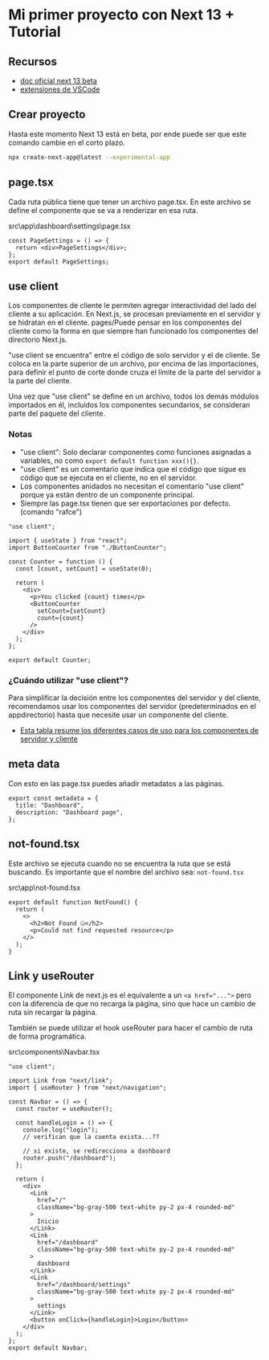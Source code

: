 # Mi primer proyecto con Next 13 + Tutorial

## Recursos

- [doc oficial next 13 beta](https://beta.nextjs.org/docs/getting-started)
- [extensiones de VSCode](https://bluuweb.dev/00-started/vscode.html)

## Crear proyecto

Hasta este momento Next 13 está en beta, por ende puede ser que este comando cambie en el corto plazo.

```bash
npx create-next-app@latest --experimental-app
```

## page.tsx

Cada ruta pública tiene que tener un archivo page.tsx. En este archivo se define el componente que se va a renderizar en esa ruta.

src\app\dashboard\settings\page.tsx

```tsx
const PageSettings = () => {
  return <div>PageSettings</div>;
};
export default PageSettings;
```

## use client

Los componentes de cliente le permiten agregar interactividad del lado del cliente a su aplicación. En Next.js, se procesan previamente en el servidor y se hidratan en el cliente. pages/Puede pensar en los componentes del cliente como la forma en que siempre han funcionado los componentes del directorio Next.js.

"use client se encuentra" entre el código de solo servidor y el de cliente. Se coloca en la parte superior de un archivo, por encima de las importaciones, para definir el punto de corte donde cruza el límite de la parte del servidor a la parte del cliente.

Una vez que "use client" se define en un archivo, todos los demás módulos importados en él, incluidos los componentes secundarios, se consideran parte del paquete del cliente.

### Notas

- "use client": Solo declarar componentes como funciones asignadas a variables, no como `export default function xxx(){}`.
- "use client" es un comentario que indica que el código que sigue es código que se ejecuta en el cliente, no en el servidor.
- Los componentes anidados no necesitan el comentario "use client" porque ya están dentro de un componente principal.
- Siempre las page.tsx tienen que ser exportaciones por defecto. (comando "rafce")

```tsx
"use client";

import { useState } from "react";
import ButtonCounter from "./ButtonCounter";

const Counter = function () {
  const [count, setCount] = useState(0);

  return (
    <div>
      <p>You clicked {count} times</p>
      <ButtonCounter
        setCount={setCount}
        count={count}
      />
    </div>
  );
};

export default Counter;
```

### ¿Cuándo utilizar "use client"?

Para simplificar la decisión entre los componentes del servidor y del cliente, recomendamos usar los componentes del servidor (predeterminados en el appdirectorio) hasta que necesite usar un componente del cliente.

- [Esta tabla resume los diferentes casos de uso para los componentes de servidor y cliente](https://beta.nextjs.org/docs/rendering/server-and-client-components#when-to-use-server-vs-client-components)

## meta data

Con esto en las page.tsx puedes añadir metadatos a las páginas.

```tsx
export const metadata = {
  title: "Dashboard",
  description: "Dashboard page",
};
```

## not-found.tsx

Este archivo se ejecuta cuando no se encuentra la ruta que se está buscando. Es importante que el nombre del archivo sea: `not-found.tsx`

src\app\not-found.tsx

```tsx
export default function NotFound() {
  return (
    <>
      <h2>Not Found 🤐</h2>
      <p>Could not find requested resource</p>
    </>
  );
}
```

## Link y useRouter

El componente Link de next.js es el equivalente a un `<a href="...">` pero con la diferencia de que no recarga la página, sino que hace un cambio de ruta sin recargar la página.

También se puede utilizar el hook useRouter para hacer el cambio de ruta de forma programática.

src\components\Navbar.tsx

```tsx
"use client";

import Link from "next/link";
import { useRouter } from "next/navigation";

const Navbar = () => {
  const router = useRouter();

  const handleLogin = () => {
    console.log("login");
    // verifican que la cuenta exista...??

    // si existe, se redirecciona a dashboard
    router.push("/dashboard");
  };

  return (
    <div>
      <Link
        href="/"
        className="bg-gray-500 text-white py-2 px-4 rounded-md"
      >
        Inicio
      </Link>
      <Link
        href="/dashboard"
        className="bg-gray-500 text-white py-2 px-4 rounded-md"
      >
        dashboard
      </Link>
      <Link
        href="/dashboard/settings"
        className="bg-gray-500 text-white py-2 px-4 rounded-md"
      >
        settings
      </Link>
      <button onClick={handleLogin}>Login</button>
    </div>
  );
};
export default Navbar;
```
